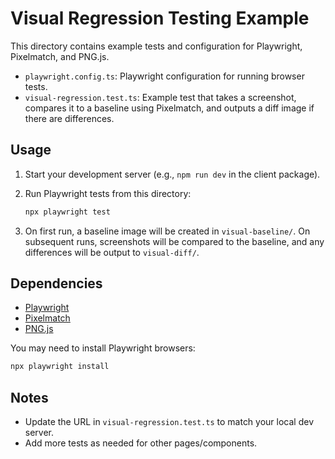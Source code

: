 # Visual Regression Testing Example

This directory contains example tests and configuration for Playwright, Pixelmatch, and PNG.js.

- `playwright.config.ts`: Playwright configuration for running browser tests.
- `visual-regression.test.ts`: Example test that takes a screenshot, compares it to a baseline using Pixelmatch, and outputs a diff image if there are differences.

## Usage

1. Start your development server (e.g., `npm run dev` in the client package).
2. Run Playwright tests from this directory:

   ```sh
   npx playwright test
   ```

3. On first run, a baseline image will be created in `visual-baseline/`. On subsequent runs, screenshots will be compared to the baseline, and any differences will be output to `visual-diff/`.

## Dependencies

- [Playwright](https://playwright.dev/)
- [Pixelmatch](https://github.com/mapbox/pixelmatch)
- [PNG.js](https://github.com/lukeapage/pngjs)

You may need to install Playwright browsers:

```sh
npx playwright install
```

## Notes

- Update the URL in `visual-regression.test.ts` to match your local dev server.
- Add more tests as needed for other pages/components.
